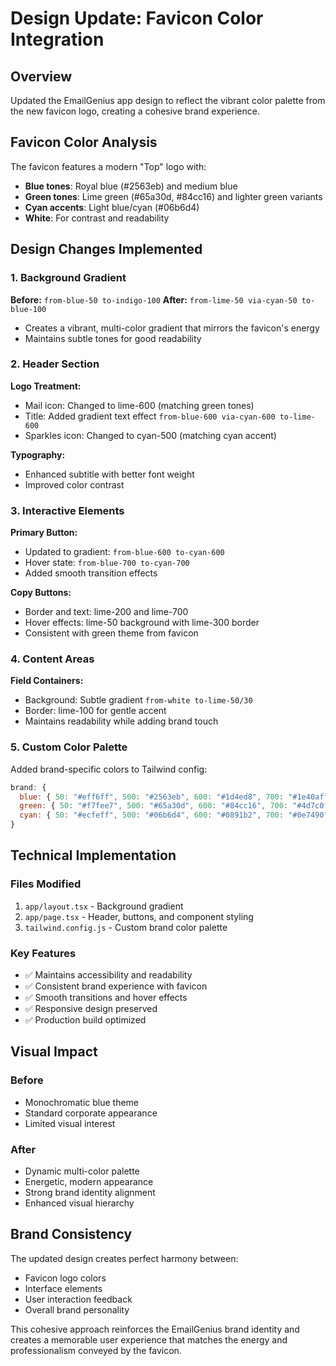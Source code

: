 # Design Update: Favicon Color Integration

## Overview

Updated the EmailGenius app design to reflect the vibrant color palette from the new favicon logo, creating a cohesive brand experience.

## Favicon Color Analysis

The favicon features a modern "Top" logo with:

- **Blue tones**: Royal blue (#2563eb) and medium blue
- **Green tones**: Lime green (#65a30d, #84cc16) and lighter green variants
- **Cyan accents**: Light blue/cyan (#06b6d4)
- **White**: For contrast and readability

## Design Changes Implemented

### 1. Background Gradient

**Before:** `from-blue-50 to-indigo-100`
**After:** `from-lime-50 via-cyan-50 to-blue-100`

- Creates a vibrant, multi-color gradient that mirrors the favicon's energy
- Maintains subtle tones for good readability

### 2. Header Section

**Logo Treatment:**

- Mail icon: Changed to lime-600 (matching green tones)
- Title: Added gradient text effect `from-blue-600 via-cyan-600 to-lime-600`
- Sparkles icon: Changed to cyan-500 (matching cyan accent)

**Typography:**

- Enhanced subtitle with better font weight
- Improved color contrast

### 3. Interactive Elements

**Primary Button:**

- Updated to gradient: `from-blue-600 to-cyan-600`
- Hover state: `from-blue-700 to-cyan-700`
- Added smooth transition effects

**Copy Buttons:**

- Border and text: lime-200 and lime-700
- Hover effects: lime-50 background with lime-300 border
- Consistent with green theme from favicon

### 4. Content Areas

**Field Containers:**

- Background: Subtle gradient `from-white to-lime-50/30`
- Border: lime-100 for gentle accent
- Maintains readability while adding brand touch

### 5. Custom Color Palette

Added brand-specific colors to Tailwind config:

```javascript
brand: {
  blue: { 50: "#eff6ff", 500: "#2563eb", 600: "#1d4ed8", 700: "#1e40af" },
  green: { 50: "#f7fee7", 500: "#65a30d", 600: "#84cc16", 700: "#4d7c0f" },
  cyan: { 50: "#ecfeff", 500: "#06b6d4", 600: "#0891b2", 700: "#0e7490" }
}
```

## Technical Implementation

### Files Modified

1. `app/layout.tsx` - Background gradient
2. `app/page.tsx` - Header, buttons, and component styling
3. `tailwind.config.js` - Custom brand color palette

### Key Features

- ✅ Maintains accessibility and readability
- ✅ Consistent brand experience with favicon
- ✅ Smooth transitions and hover effects
- ✅ Responsive design preserved
- ✅ Production build optimized

## Visual Impact

### Before

- Monochromatic blue theme
- Standard corporate appearance
- Limited visual interest

### After

- Dynamic multi-color palette
- Energetic, modern appearance
- Strong brand identity alignment
- Enhanced visual hierarchy

## Brand Consistency

The updated design creates perfect harmony between:

- Favicon logo colors
- Interface elements
- User interaction feedback
- Overall brand personality

This cohesive approach reinforces the EmailGenius brand identity and creates a memorable user experience that matches the energy and professionalism conveyed by the favicon.
